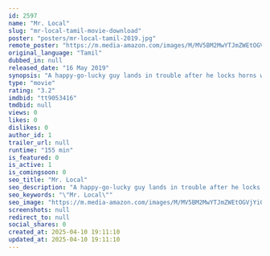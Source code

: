 ```yaml
---
id: 2597
name: "Mr. Local"
slug: "mr-local-tamil-movie-download"
poster: "posters/mr-local-tamil-2019.jpg"
remote_poster: "https://m.media-amazon.com/images/M/MV5BM2MwYTJmZWEtOGVjYi00MzU4LTgxMzUtOTIzYzRlNDFiMmFlXkEyXkFqcGdeQXVyODIwMDI1NjM@._V1_SX300.jpg"
original_language: "Tamil"
dubbed_in: null
released_date: "16 May 2019"
synopsis: "A happy-go-lucky guy lands in trouble after he locks horns with an egoistic lady. Both of them try to outsmart each other during various situations."
type: "movie"
rating: "3.2"
imdbid: "tt9053416"
tmdbid: null
views: 0
likes: 0
dislikes: 0
author_id: 1
trailer_url: null
runtime: "155 min"
is_featured: 0
is_active: 1
is_comingsoon: 0
seo_title: "Mr. Local"
seo_description: "A happy-go-lucky guy lands in trouble after he locks horns with an egoistic lady. Both of them try to outsmart each other during various situations."
seo_keywords: "\"Mr. Local\""
seo_image: "https://m.media-amazon.com/images/M/MV5BM2MwYTJmZWEtOGVjYi00MzU4LTgxMzUtOTIzYzRlNDFiMmFlXkEyXkFqcGdeQXVyODIwMDI1NjM@._V1_SX300.jpg"
screenshots: null
redirect_to: null
social_shares: 0
created_at: 2025-04-10 19:11:10
updated_at: 2025-04-10 19:11:10
---
```


